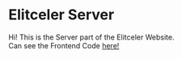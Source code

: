 # Elitceler Server
Hi! This is the Server part of the Elitceler Website.\
Can see the Frontend Code [here!](https://github.com/t2e0j0a4/Elitceler)
